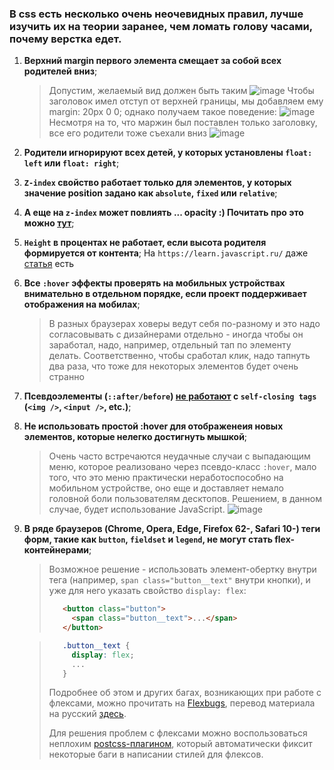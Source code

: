 ### В css есть несколько очень неочевидных правил, лучше изучить их на теории заранее, чем ломать голову часами, почему верстка едет.

1. **Верхний margin первого элемента смещает за собой всех родителей вниз**;
    > Допустим, желаемый вид должен быть таким
    > ![image](https://user-images.githubusercontent.com/12808495/55340918-d92bca80-54cf-11e9-9701-eed499af7a05.png)
    > Чтобы заголовок имел отступ от верхней границы, мы добавляем ему margin: 20px 0 0; однако получаем такое поведение:
    > ![image](https://user-images.githubusercontent.com/12808495/55340961-f52f6c00-54cf-11e9-8506-09894ce1988e.png)
    > Несмотря на то, что маржин был поставлен только заголовку, все его родители тоже съехали вниз
    > ![image](https://user-images.githubusercontent.com/12808495/55341005-0a0bff80-54d0-11e9-8ac2-1ca16dbc40a3.png)

2. **Родители игнорируют всех детей, у которых установлены `float: left` или `float: right`**;

3. **`Z-index` свойство работает только для элементов, у которых значение position задано как `absolute`, `fixed` или `relative`**;

4. **А еще на `z-index` может повлиять ... opacity :) Почитать про это можно [тут](https://habrahabr.ru/post/166435/)**;

5. **`Height` в процентах не работает, если высота родителя формируется от контента**;
    На `https://learn.javascript.ru/` даже [статья](https://learn.javascript.ru/height-percent) есть

6. **Все `:hover` эффекты проверять на мобильных устройствах внимательно в отдельном порядке, если проект поддерживает отображения на мобилах**;
    > В разных браузерах ховеры ведут себя по-разному и это надо согласовывать с дизайнерами отдельно - иногда чтобы он заработал, надо, например, отдельный тап по элементу делать. Соответственно, чтобы сработал клик, надо тапнуть два раза, что тоже для некоторых элементов будет очень странно

7. **Псевдоэлементы (`::after/before`) [не работают](https://stackoverflow.com/questions/14585070/css-after-pseudo-element-not-showing-up-on-img/14586588#14586588) с `self-closing tags` (`<img />`, `<input />`, etc.)**;

8. **Не использовать простой :hover для отображенеия новых элементов, которые нелегко достигнуть мышкой**;
    > Очень часто встречаются неудачные случаи с выпадающим меню, которое реализовано через псевдо-класс `:hover`, мало того, что это меню практически неработоспособно на мобильном устройстве, оно еще и доставляет немало головной боли пользователям десктопов. Решением, в данном случае, будет использование JavaScript.
    > ![image](https://habrastorage.org/files/45f/aa7/1eb/45faa71eb7e74d3b8c39773cd181f298.gif)

9. **В ряде браузеров (Chrome, Opera, Edge, Firefox 62-, Safari 10-) теги форм, такие как `button`, `fieldset` и `legend`, не могут стать flex-контейнерами**;
    > Возможное решение - использовать элемент-обертку внутри тега (например, `span class="button__text"` внутри кнопки), и уже для него указать свойство `display: flex`:
    > ```html
    >    <button class="button">
    >      <span class="button__text">...</span>
    >    </button>
    > ```

    > ```css
    >    .button__text {
    >      display: flex;
    >      ...
    >    }
    > ```
    > Подробнее об этом и других багах, возникающих при работе с флексами, можно прочитать на [Flexbugs](https://github.com/philipwalton/flexbugs), перевод материала на русский [здесь](http://allexamples.ru/blog/flex-bagi-i-ikh-obkhodnihe-puti).
    >
    > Для решения проблем с флексами можно воспользоваться неплохим [postcss-плагином](https://github.com/luisrudge/postcss-flexbugs-fixes), который автоматически фиксит некоторые баги в написании стилей для флексов.
